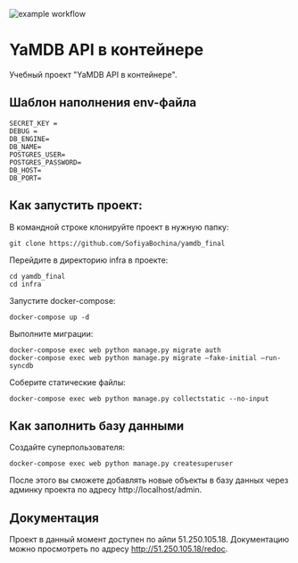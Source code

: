 ![example workflow](https://github.com/SofiyaBochina/yamdb_final/actions/workflows/yamdb_workflow.yml/badge.svg)
# YaMDB API в контейнере
Учебный  проект "YaMDB API в контейнере".

## Шаблон наполнения env-файла
```
SECRET_KEY =
DEBUG =
DB_ENGINE=
DB_NAME=
POSTGRES_USER=
POSTGRES_PASSWORD=
DB_HOST=
DB_PORT=
```
## Как запустить проект:

В командной строке клонируйте проект в нужную папку:
```
git clone https://github.com/SofiyaBochina/yamdb_final
```
Перейдите в директорию infra в проекте:
```
cd yamdb_final
cd infra
```
Запустите docker-compose:
```
docker-compose up -d
```
Выполните миграции:
```
docker-compose exec web python manage.py migrate auth
docker-compose exec web python manage.py migrate —fake-initial —run-syncdb
```
Соберите статические файлы:
```
docker-compose exec web python manage.py collectstatic --no-input
```
## Как заполнить базу данными
Создайте суперпользователя:
```
docker-compose exec web python manage.py createsuperuser
```
После этого вы сможете добавлять новые объекты в базу данных через админку проекта по адресу http://localhost/admin.

## Документация
Проект в данный момент доступен по айпи 51.250.105.18. Документацию можно просмотреть по адресу http://51.250.105.18/redoc.
